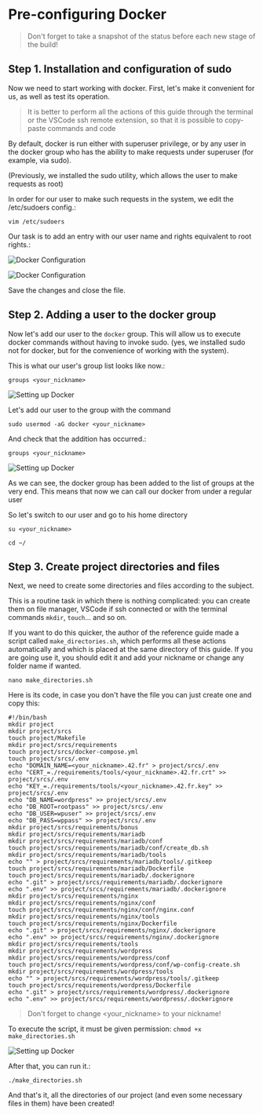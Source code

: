 # Pre-configuring Docker

> Don't forget to take a snapshot of the status before each new stage of the build!

## Step 1. Installation and configuration of sudo

Now we need to start working with docker. First, let's make it convenient for us, as well as test its operation.

> It is better to perform all the actions of this guide through the terminal or the VSCode ssh remote extension, so that it is possible to copy-paste commands and code

By default, docker is run either with superuser privilege, or by any user in the docker group who has the ability to make requests under superuser (for example, via sudo). 

(Previously, we installed the sudo utility, which allows the user to make requests as root)

In order for our user to make such requests in the system, we edit the /etc/sudoers config.:

```vim /etc/sudoers```

Our task is to add an entry with our user name and rights equivalent to root rights.:

![Docker Configuration](media/setting_docker/step_5.png)

![Docker Configuration](media/setting_docker/step_6.png)

Save the changes and close the file.

## Step 2. Adding a user to the docker group

Now let's add our user to the ``docker`` group. This will allow us to execute docker commands without having to invoke sudo. (yes, we installed sudo not for docker, but for the convenience of working with the system).

This is what our user's group list looks like now.:

 ```groups <your_nickname>```

![Setting up Docker](media/setting_docker/step_0.png)

Let's add our user to the group with the command 

```sudo usermod -aG docker <your_nickname>```

And check that the addition has occurred.:

```groups <your_nickname>```

![Setting up Docker](media/setting_docker/step_1.png)

As we can see, the docker group has been added to the list of groups at the very end. This means that now we can call our docker from under a regular user

So let's switch to our user and go to his home directory

```su <your_nickname>```

```cd ~/```

## Step 3. Create project directories and files

Next, we need to create some directories and files according to the subject.

This is a routine task in which there is nothing complicated: you can create them on file manager, VSCode if ssh connected or with the terminal commands `mkdir`, `touch`... and so on. 

If you want to do this quicker, the author of the reference guide made a script called ``make_directories.sh``, which performs all these actions automatically and which is placed at the same directory of this guide. If you are going use it, you should edit it and add your nickname or change any folder name if wanted.

``nano make_directories.sh``

Here is its code, in case you don't have the file you can just create one and copy this:

```
#!/bin/bash
mkdir project
mkdir project/srcs
touch project/Makefile
mkdir project/srcs/requirements
touch project/srcs/docker-compose.yml
touch project/srcs/.env
echo "DOMAIN_NAME=<your_nickname>.42.fr" > project/srcs/.env
echo "CERT_=./requirements/tools/<your_nickname>.42.fr.crt" >> project/srcs/.env
echo "KEY_=./requirements/tools/<your_nickname>.42.fr.key" >> project/srcs/.env
echo "DB_NAME=wordpress" >> project/srcs/.env
echo "DB_ROOT=rootpass" >> project/srcs/.env
echo "DB_USER=wpuser" >> project/srcs/.env
echo "DB_PASS=wppass" >> project/srcs/.env
mkdir project/srcs/requirements/bonus
mkdir project/srcs/requirements/mariadb
mkdir project/srcs/requirements/mariadb/conf
touch project/srcs/requirements/mariadb/conf/create_db.sh
mkdir project/srcs/requirements/mariadb/tools
echo "" > project/srcs/requirements/mariadb/tools/.gitkeep
touch project/srcs/requirements/mariadb/Dockerfile
touch project/srcs/requirements/mariadb/.dockerignore
echo ".git" > project/srcs/requirements/mariadb/.dockerignore
echo ".env" >> project/srcs/requirements/mariadb/.dockerignore
mkdir project/srcs/requirements/nginx
mkdir project/srcs/requirements/nginx/conf
touch project/srcs/requirements/nginx/conf/nginx.conf
mkdir project/srcs/requirements/nginx/tools
touch project/srcs/requirements/nginx/Dockerfile
echo ".git" > project/srcs/requirements/nginx/.dockerignore
echo ".env" >> project/srcs/requirements/nginx/.dockerignore
mkdir project/srcs/requirements/tools
mkdir project/srcs/requirements/wordpress
mkdir project/srcs/requirements/wordpress/conf
touch project/srcs/requirements/wordpress/conf/wp-config-create.sh
mkdir project/srcs/requirements/wordpress/tools
echo "" > project/srcs/requirements/wordpress/tools/.gitkeep
touch project/srcs/requirements/wordpress/Dockerfile
echo ".git" > project/srcs/requirements/wordpress/.dockerignore
echo ".env" >> project/srcs/requirements/wordpress/.dockerignore
```

> Don't forget to change <your_nickname> to your nickname!

To execute the script, it must be given permission:
`chmod +x make_directories.sh `

![Setting up Docker](media/setting_docker/step_7.png)

After that, you can run it.:

``./make_directories.sh``

And that's it, all the directories of our project (and even some necessary files in them) have been created!
